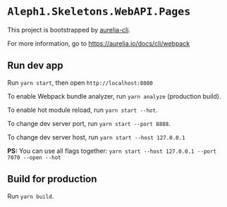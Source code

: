 # `Aleph1.Skeletons.WebAPI.Pages`

This project is bootstrapped by [aurelia-cli](https://github.com/aurelia/cli).

For more information, go to <https://aurelia.io/docs/cli/webpack>

## Run dev app

Run `yarn start`, then open `http://localhost:8080`

To enable Webpack bundle analyzer, run `yarn analyze` (production build).

To enable hot module reload, run `yarn start --hot`.

To change dev server port, run `yarn start --port 8888`.

To change dev server host, run `yarn start --host 127.0.0.1`

**PS:** You can use all flags together: `yarn start --host 127.0.0.1 --port 7070 --open --hot`

## Build for production

Run `yarn build`.
